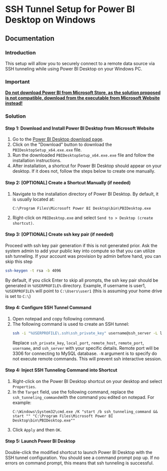 # SSH Tunnel Setup for Power BI Desktop on Windows

## Documentation

### Introduction
This setup will allow you to securely connect to a remote data source via SSH tunneling while using Power BI Desktop on your Windows PC.

### Important
**<u>Do not download Power BI from Microsoft Store, as the solution proposed is not compatible, download from the executable from Microsoft Website instead!</u>**

### Solution
#### Step 1: Download and Install Power BI Desktop from Microsoft Website
1. Go to the [Power BI Desktop download page](https://www.microsoft.com/en-us/download/details.aspx?id=58494).
2. Click on the "Download" button to download the `PBIDesktopSetup_x64.exe.exe` file.
3. Run the downloaded `PBIDesktopSetup_x64.exe.exe` file and follow the installation instructions.
4. After installation, a shortcut for Power BI Desktop should appear on your desktop. If it does not, follow the steps below to create one manually.

#### Step 2: [OPTIONAL] Create a Shortcut Manually (if needed)
1. Navigate to the installation directory of Power BI Desktop. By default, it is usually located at:
   ```
   C:\Program Files\Microsoft Power BI Desktop\bin\PBIDesktop.exe
   ```
2. Right-click on `PBIDesktop.exe` and select `Send to > Desktop (create shortcut)`.

#### Step 3: [OPTIONAL] Create ssh key pair (if needed)
Proceed with ssh key pair generation if this is not generated prior. Ask the system admin to add your public key into compute so that you can utilize ssh tunneling. If your account was provision by admin before hand, you can skip this step

```sh
ssh-keygen -t rsa -b 4096
```
By default, if you click Enter to skip all prompts, the ssh key pair should be generated in `%USERPROFILE%` directory. Example, if username is user1, `%USERPROFILE%` will point to `C:\Users\user1` (this is assuming your home drive is set to `C:\`)

#### Step 4: Configure SSH Tunnel Command
1. Open notepad and copy following command.
2. The following command is used to create an SSH tunnel:
   ```sh
   ssh -i "%USERPROFILE\.ssh\ssh_private_key" username@ssh_server -L local_port:remote_host:remote_port -N
   ```
   Replace `ssh_private_key`, `local_port`, `remote_host`, `remote_port`, `username`, and `ssh_server` with your specific details. Remote port will be 3306 for connecting to MySQL database. `-N` argument is to specify do not execute remote commands. This will prevent ssh interactive session.

#### Step 4: Inject SSH Tunneling Command into Shortcut
1. Right-click on the Power BI Desktop shortcut on your desktop and select `Properties`.
2. In the `Target` field, use the following command, replace the `ssh_tunneling_command`with the command you edited on notepad. For example:
   ```
   C:\Windows\System32\cmd.exe /K "start /b ssh_tunneling_command && start "" "C:\Program Files\Microsoft Power BI Desktop\bin\PBIDesktop.exe""
   ```
3. Click `Apply` and then `OK`.

#### Step 5: Launch Power BI Desktop
Double-click the modified shortcut to launch Power BI Desktop with the SSH tunnel configuration. You should see a command prompt pop up. If no errors on command prompt, this means that ssh tunneling is successful.
